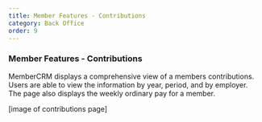 ```yaml
---
title: Member Features - Contributions
category: Back Office
order: 9
---
```


### Member Features - Contributions

MemberCRM displays a comprehensive view of a members contributions. Users are able to view the information by year, period, and by employer. The page also displays the weekly ordinary pay for a member.

[image of contributions page]
